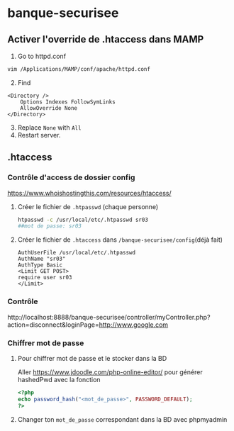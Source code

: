 # banque-securisee





## Activer l'override de .htaccess dans MAMP

1. Go to httpd.conf

```bash
vim /Applications/MAMP/conf/apache/httpd.conf
```

2. Find

```
<Directory />
    Options Indexes FollowSymLinks
    AllowOverride None
</Directory>
```

3. Replace `None` with `All`
4. Restart server.

## .htaccess

### Contrôle d'access de dossier config

https://www.whoishostingthis.com/resources/htaccess/

1. Créer le fichier de `.htpasswd` (chaque personne)

   ```bash
   htpasswd -c /usr/local/etc/.htpasswd sr03
   ##mot de passe: sr03
   ```

2. Créer le fichier de `.htaccess` dans `/banque-securisee/config`(déjà fait)

   ```
   AuthUserFile /usr/local/etc/.htpasswd
   AuthName "sr03"
   AuthType Basic
   <Limit GET POST>
   require user sr03
   </Limit>
   ```

### Contrôle 

http://localhost:8888/banque-securisee/controller/myController.php?action=disconnect&loginPage=http://www.google.com





### Chiffrer mot de passe

1. Pour chiffrer mot de passe et le stocker dans la BD

   Aller https://www.jdoodle.com/php-online-editor/ pour générer hashedPwd avec la fonction 

   ```php
   <?php
   echo password_hash("<mot_de_passe>", PASSWORD_DEFAULT);
   ?>
   ```

2. Changer ton `mot_de_passe` correspondant dans la BD avec phpmyadmin
